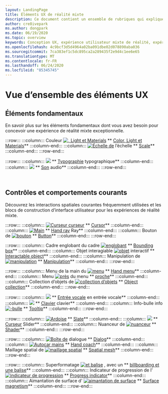 ```yaml
---
layout: LandingPage
title: Éléments UX de réalité mixte
description: Ce document contient un ensemble de rubriques qui expliquent comment concevoir des appareils de réalité mixte.
author: cre8ivepark
ms.author: dongpark
ms.date: 06/19/2020
ms.topic: overview
keywords: Conception UX, expérience utilisateur mixte de réalité, expérience utilisateur, modèles d’application, contrôles, style, HoloLens, interaction, interaction spatiale, interface utilisateur spatiale, éléments UX, comportements, blocs de construction, typographie, couleur
ms.openlocfilehash: 4c9bcf3d5d4964a02ba091dbe02d078890aba036
ms.sourcegitcommit: 7ca383ef1c5dc895ca2a289435f2e9d4c1ee6e65
ms.translationtype: MT
ms.contentlocale: fr-FR
ms.lasthandoff: 06/24/2020
ms.locfileid: "85345745"
---
```

# <a name="ux-elements-overview"></a>Vue d’ensemble des éléments UX
## <a name="foundational-elements"></a>Éléments fondamentaux
En savoir plus sur les éléments fondamentaux dont vous avez besoin pour concevoir une expérience de réalité mixte exceptionnelle.

:::row:::
    :::column:::
       Couleur [ ![ , Light et Materials](images/640px-fragments.png)](color,-light-and-materials.md) ** [Color, Light et Materials](color,-light-and-materials.md)**
    :::column-end:::
    :::column:::
       [ ![ Échelle de](images/volvo-cars-microsoft-hololens-experience01-640px.png)](scale.md) l’échelle ** [Scale](scale.md)**
    :::column-end:::
:::row-end:::

:::row:::
    :::column:::
       [ ![ ](images/typography-cover.png)](typography.md) ** [Typographie](typography.md) typographique**
    :::column-end:::
    :::column:::
       [ ![ ](images/spatialaudio.png)](spatial-sound-design.md) ** [Son](spatial-sound-design.md) audio**
    :::column-end:::
:::row-end:::

<br>

## <a name="common-controls-and-behaviors"></a>Contrôles et comportements courants
Découvrez les interactions spatiales courantes fréquemment utilisées et les blocs de construction d’interface utilisateur pour les expériences de réalité mixte.

:::row:::
    :::column:::
       [ ![ Curseur curseur](images/UX/UX_Hero_Cursor.jpg)](cursors.md) ** [Cursor](cursors.md)**
    :::column-end:::
    :::column:::
       [ ![ Main](images/UX/UX_Hero_HandRay.jpg)](point-and-commit.md) ** [Hand ray](point-and-commit.md) Ray**
    :::column-end:::
    :::column:::
       Bouton de [ ![ bouton](images/UX/UX_Hero_Button.jpg)](button.md) ** [Button](button.md)**
    :::column-end:::
:::row-end:::

:::row:::
    :::column:::
       Cadre englobant du cadre [ ![ englobant](images/UX/UX_Hero_BoundingBox.jpg)](app-bar-and-bounding-box.md) ** [Bounding box](app-bar-and-bounding-box.md)**
    :::column-end:::
    :::column:::
       Objet interagiable [ ![ objet](images/UX/UX_Hero_Interactable.jpg)](interactable-object.md) interactif ** [Interactable object](interactable-object.md)**
    :::column-end:::
    :::column:::
       Manipulation de [ ![ manipulation](images/UX/UX_Hero_Manipulation.jpg)](direct-manipulation.md) ** [Manipulation](direct-manipulation.md)**
    :::column-end:::
:::row-end:::

:::row:::
    :::column:::
       Menu de la main du [ ![ menu](images/UX/UX_Hero_HandMenu.jpg)](hand-menu.md) ** [Hand menu](hand-menu.md)**
    :::column-end:::
    :::column:::
       Menu [ ![ près](images/UX/UX_Hero_NearMenu.jpg)](near-menu.md) du menu ** [proche](near-menu.md)**
    :::column-end:::
    :::column:::
       Collection d’objets de [ ![ collection d’objets](images/UX/UX_Hero_ObjectCollection.jpg)](object-collection.md) ** [Object collection](object-collection.md)**
    :::column-end:::
:::row-end:::

:::row:::
    :::column:::
       [ ![ ](images/UX/UX_Hero_VoiceCommand.jpg)](voice-input.md) ** [Entrée vocale](voice-input.md) en entrée vocale**
    :::column-end:::
    :::column:::
       [ ![ ](images/UX/UX_Hero_Keyboard.jpg)](keyboard.md) ** [Clavier](keyboard.md) clavier**
    :::column-end:::
    :::column:::
       Info-bulle info [ ![ -bulle](images/UX/UX_Hero_Tooltip.jpg)](tooltip.md) ** [Tooltip](tooltip.md)**
    :::column-end:::
:::row-end:::

:::row:::
    :::column:::
       [ ![ Ardoise](images/UX/UX_Hero_Slate.jpg)](slate.md) ** [Slate](slate.md)**
    :::column-end:::
    :::column:::
       [ ![ ](images/UX/UX_Hero_Slider.jpg)](slider.md) ** [Curseur](slider.md) Slider**
    :::column-end:::
    :::column:::
        Nuanceur de [ ![ nuanceur](images/UX/UX_Hero_StandardShader.jpg)](shader.md) ** [Shader](shader.md)**
    :::column-end:::
:::row-end:::

:::row:::
    :::column:::
       [ ![ Boîte de](images/UX/MRTK_UX_Dialog.jpg)](dialog-ui.md) dialogue ** [Dialog](dialog-ui.md)**
    :::column-end:::
    :::column:::
       [ ![ Autocar mains](images/HandCoach/MRTK_handCoach.jpg)](hand-coach.md) ** [Hand coach](hand-coach.md)**
    :::column-end:::
    :::column:::
       Maillage spatial de [ ![ maillage spatial](images/UX/MRTK_PulseShader_SpatialMesh.gif)](spatial-mesh-ux.md) ** [Spatial mesh](spatial-mesh-ux.md)**
    :::column-end:::
:::row-end:::

:::row:::
    :::column:::
        Superformatage [ ![ et balise](images/UX/MRTK_TagAlong.gif)](billboarding-and-tag-along.md) , avec un ** [billboarding et une balise](billboarding-and-tag-along.md)**
    :::column-end:::
    :::column:::
       Indicateur de progression de l' [ ![ indicateur de progression](images/UX/MRTK_ProgressIndicator.gif)](progress.md) ** [Progress indicator](progress.md)**
    :::column-end:::
    :::column:::
       Aimantation de surface d' [ ![ aimantation de surface](images/UX/MRTK_SurfaceMagnetism.gif)](surface-magnetism.md) ** [Surface magnetism](surface-magnetism.md)**
    :::column-end:::
:::row-end:::

<br>

